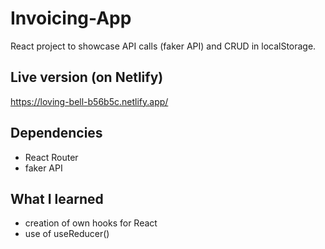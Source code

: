 # Invoicing-App

React project to showcase API calls (faker API) and CRUD in localStorage.

## Live version (on Netlify)
https://loving-bell-b56b5c.netlify.app/

## Dependencies

- React Router
- faker API

## What I learned

- creation of own hooks for React
- use of useReducer()
